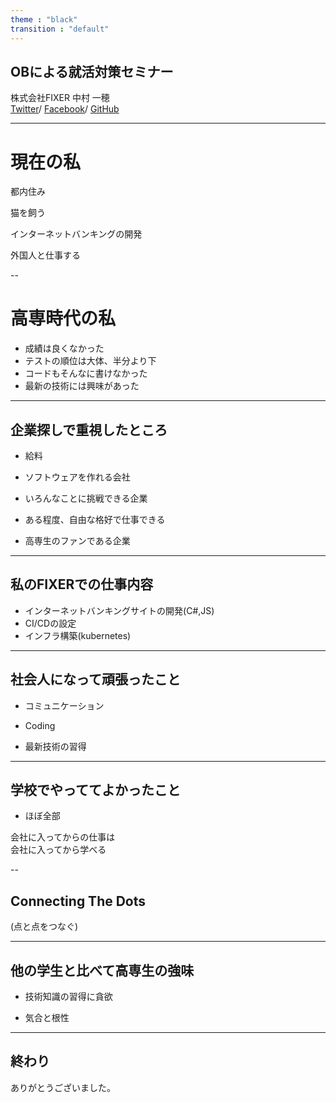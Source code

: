 ```yaml
---
theme : "black"
transition : "default"
---
```

## OBによる就活対策セミナー
株式会社FIXER 中村 一穂  
[Twitter](https://twitter.com/ItNkmrkzh)/
[Facebook](https://www.facebook.com/profile.php?id=100006560948655])/
[GitHub](https://github.com/nakamura-kazuho-fixer)

---

# 現在の私
<p class="fragment current-visible">都内住み</p>
<p class="fragment current-visible">猫を飼う</p>
<p class="fragment current-visible">インターネットバンキングの開発</p>
<p class="fragment current-visible">外国人と仕事する</p>

--

# 高専時代の私
- 成績は良くなかった
- テストの順位は大体、半分より下  
- コードもそんなに書けなかった
- 最新の技術には興味があった

---

## 企業探しで重視したところ
- <p class="fragment current-visible">給料</p>
- <p class="fragment current-visible">ソフトウェアを作れる会社</p>
- <p class="fragment current-visible">いろんなことに挑戦できる企業</p>
- <p class="fragment current-visible">ある程度、自由な格好で仕事できる</p>
- <p class="fragment current-visible">高専生のファンである企業</p>

---

## 私のFIXERでの仕事内容
- インターネットバンキングサイトの開発(C#,JS)
- CI/CDの設定
- インフラ構築(kubernetes)
---

## 社会人になって頑張ったこと
- <p class="fragment current-visible">コミュニケーション</p>
- <p class="fragment current-visible">Coding</p>
- <p class="fragment current-visible">最新技術の習得</p>

---

## 学校でやっててよかったこと
- ほぼ全部  
  
会社に入ってからの仕事は  
会社に入ってから学べる

--
## Connecting The Dots
(点と点をつなぐ)

---

## 他の学生と比べて高専生の強味
- <p class="fragment current-visible">技術知識の習得に貪欲</p>
- <p class="fragment current-visible">気合と根性</p>

---

## 終わり
ありがとうございました。